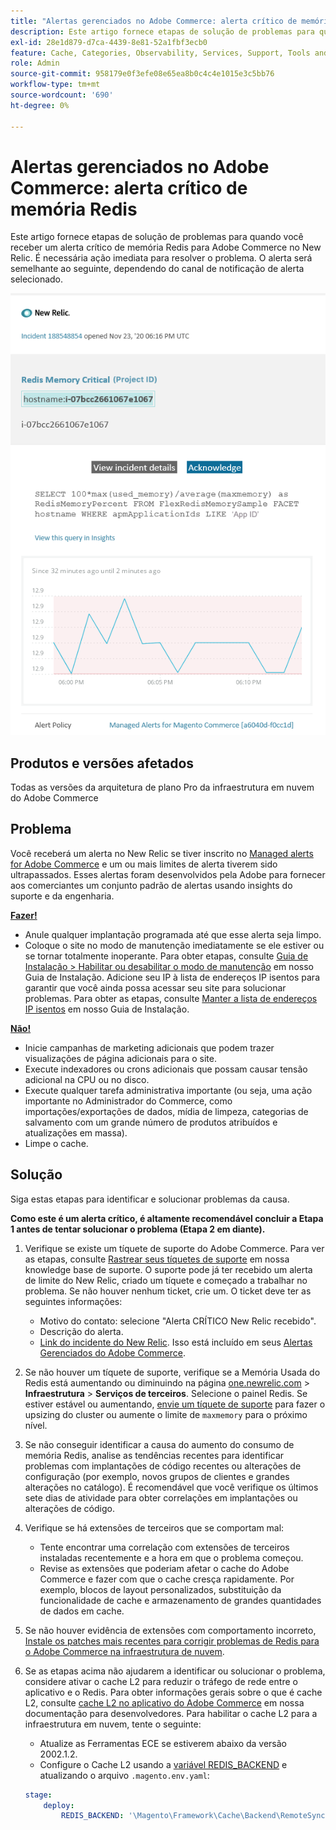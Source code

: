 ```yaml
---
title: "Alertas gerenciados no Adobe Commerce: alerta crítico de memória Redis"
description: Este artigo fornece etapas de solução de problemas para quando você receber um alerta crítico de memória Redis para Adobe Commerce no New Relic. É necessária ação imediata para resolver o problema. O alerta será semelhante ao seguinte, dependendo do canal de notificação de alerta selecionado.
exl-id: 28e1d879-d7ca-4439-8e81-52a1fbf3ecb0
feature: Cache, Categories, Observability, Services, Support, Tools and External Services, Variables
role: Admin
source-git-commit: 958179e0f3efe08e65ea8b0c4c4e1015e3c5bb76
workflow-type: tm+mt
source-wordcount: '690'
ht-degree: 0%

---
```


# Alertas gerenciados no Adobe Commerce: alerta crítico de memória Redis

Este artigo fornece etapas de solução de problemas para quando você receber um alerta crítico de memória Redis para Adobe Commerce no New Relic. É necessária ação imediata para resolver o problema. O alerta será semelhante ao seguinte, dependendo do canal de notificação de alerta selecionado.

![new_relic_redis_memory_critical.png](assets/new_relic_redis_memory_critical.png)

## Produtos e versões afetados

Todas as versões da arquitetura de plano Pro da infraestrutura em nuvem do Adobe Commerce

## Problema

Você receberá um alerta no New Relic se tiver inscrito no [Managed alerts for Adobe Commerce](/help/support-tools/managed-alerts-for-adobe-commerce/managed-alerts-for-magento-commerce.md) e um ou mais limites de alerta tiverem sido ultrapassados. Esses alertas foram desenvolvidos pela Adobe para fornecer aos comerciantes um conjunto padrão de alertas usando insights do suporte e da engenharia.

**<u>Fazer!</u>**

* Anule qualquer implantação programada até que esse alerta seja limpo.
* Coloque o site no modo de manutenção imediatamente se ele estiver ou se tornar totalmente inoperante. Para obter etapas, consulte [Guia de Instalação > Habilitar ou desabilitar o modo de manutenção](/docs/commerce-operations/installation-guide/tutorials/maintenance-mode.html#enable-or-disable-maintenance-mode-1) em nosso Guia de Instalação. Adicione seu IP à lista de endereços IP isentos para garantir que você ainda possa acessar seu site para solucionar problemas. Para obter as etapas, consulte [Manter a lista de endereços IP isentos](/docs/commerce-operations/installation-guide/tutorials/maintenance-mode.html#maintain-the-list-of-exempt-ip-addresses) em nosso Guia de Instalação.

**<u>Não!</u>**

* Inicie campanhas de marketing adicionais que podem trazer visualizações de página adicionais para o site.
* Execute indexadores ou crons adicionais que possam causar tensão adicional na CPU ou no disco.
* Execute qualquer tarefa administrativa importante (ou seja, uma ação importante no Administrador do Commerce, como importações/exportações de dados, mídia de limpeza, categorias de salvamento com um grande número de produtos atribuídos e atualizações em massa).
* Limpe o cache.

## Solução

Siga estas etapas para identificar e solucionar problemas da causa.

**Como este é um alerta crítico, é altamente recomendável concluir a Etapa 1 antes de tentar solucionar o problema (Etapa 2 em diante).**

1. Verifique se existe um tíquete de suporte do Adobe Commerce. Para ver as etapas, consulte [Rastrear seus tíquetes de suporte](/help/help-center-guide/help-center/magento-help-center-user-guide.md#track-tickets) em nossa knowledge base de suporte. O suporte pode já ter recebido um alerta de limite do New Relic, criado um tíquete e começado a trabalhar no problema. Se não houver nenhum ticket, crie um. O ticket deve ter as seguintes informações:

   * Motivo do contato: selecione &quot;Alerta CRÍTICO New Relic recebido&quot;.
   * Descrição do alerta.
   * [Link do incidente do New Relic](https://docs.newrelic.com/docs/alerts-applied-intelligence/new-relic-alerts/alert-incidents/view-violation-event-details-incidents/). Isso está incluído em seus [Alertas Gerenciados do Adobe Commerce](/help/support-tools/managed-alerts-for-adobe-commerce/managed-alerts-for-magento-commerce.md).

1. Se não houver um tíquete de suporte, verifique se a Memória Usada do Redis está aumentando ou diminuindo na página [one.newrelic.com](https://login.newrelic.com) > **Infraestrutura** > **Serviços de terceiros**. Selecione o painel Redis. Se estiver estável ou aumentando, [envie um tíquete de suporte](/help/help-center-guide/help-center/magento-help-center-user-guide.md#submit-ticket) para fazer o upsizing do cluster ou aumente o limite de `maxmemory` para o próximo nível.
1. Se não conseguir identificar a causa do aumento do consumo de memória Redis, analise as tendências recentes para identificar problemas com implantações de código recentes ou alterações de configuração (por exemplo, novos grupos de clientes e grandes alterações no catálogo). É recomendável que você verifique os últimos sete dias de atividade para obter correlações em implantações ou alterações de código.
1. Verifique se há extensões de terceiros que se comportam mal:

   * Tente encontrar uma correlação com extensões de terceiros instaladas recentemente e a hora em que o problema começou.
   * Revise as extensões que poderiam afetar o cache do Adobe Commerce e fazer com que o cache cresça rapidamente. Por exemplo, blocos de layout personalizados, substituição da funcionalidade de cache e armazenamento de grandes quantidades de dados em cache.

1. Se não houver evidência de extensões com comportamento incorreto, [Instale os patches mais recentes para corrigir problemas de Redis para o Adobe Commerce na infraestrutura de nuvem](/help/troubleshooting/miscellaneous/install-latest-patches-to-fix-magento-redis-issues.md).
1. Se as etapas acima não ajudarem a identificar ou solucionar o problema, considere ativar o cache L2 para reduzir o tráfego de rede entre o aplicativo e o Redis. Para obter informações gerais sobre o que é cache L2, consulte [cache L2 no aplicativo do Adobe Commerce](/docs/commerce-operations/configuration-guide/cache/level-two-cache.html) em nossa documentação para desenvolvedores. Para habilitar o cache L2 para a infraestrutura em nuvem, tente o seguinte:

   * Atualize as Ferramentas ECE se estiverem abaixo da versão 2002.1.2.
   * Configure o Cache L2 usando a [variável REDIS\_BACKEND](/docs/commerce-cloud-service/user-guide/configure/env/stage/variables-deploy.html#redis_backend) e atualizando o arquivo `.magento.env.yaml`:

   ```yaml
   stage:
       deploy:
           REDIS_BACKEND: '\Magento\Framework\Cache\Backend\RemoteSynchronizedCache'
   ```
